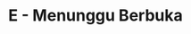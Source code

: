 ---
contest: FINDIT
year: 2022
round: Final
problem: E
title: E - Menunggu Berbuka
pdf: /contests/FINDIT/2022/final/E - Menunggu Berbuka.pdf
---